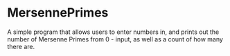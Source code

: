 # MersennePrimes

A simple program that allows users to enter numbers in, and prints out the number of Mersenne Primes from 0 - input, as well as a count of how many there are.
